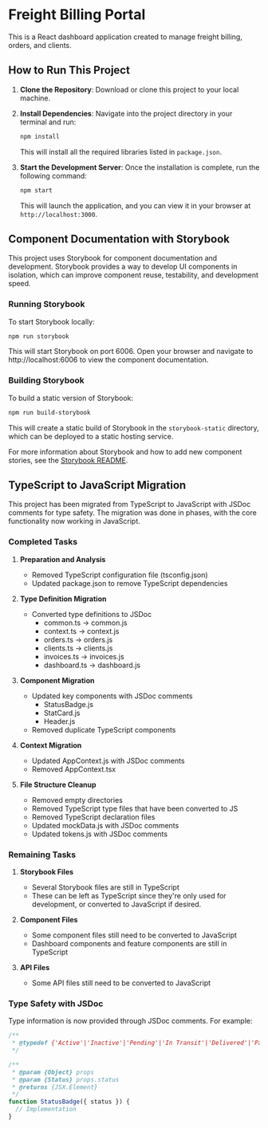 # Freight Billing Portal

This is a React dashboard application created to manage freight billing, orders, and clients.

## How to Run This Project

1.  **Clone the Repository**:
    Download or clone this project to your local machine.

2.  **Install Dependencies**:
    Navigate into the project directory in your terminal and run:
    ```bash
    npm install
    ```
    This will install all the required libraries listed in `package.json`.

3.  **Start the Development Server**:
    Once the installation is complete, run the following command:
    ```bash
    npm start
    ```
    This will launch the application, and you can view it in your browser at `http://localhost:3000`.

## Component Documentation with Storybook

This project uses Storybook for component documentation and development. Storybook provides a way to develop UI components in isolation, which can improve component reuse, testability, and development speed.

### Running Storybook

To start Storybook locally:

```bash
npm run storybook
```

This will start Storybook on port 6006. Open your browser and navigate to http://localhost:6006 to view the component documentation.

### Building Storybook

To build a static version of Storybook:

```bash
npm run build-storybook
```

This will create a static build of Storybook in the `storybook-static` directory, which can be deployed to a static hosting service.

For more information about Storybook and how to add new component stories, see the [Storybook README](.storybook/README.md).

## TypeScript to JavaScript Migration

This project has been migrated from TypeScript to JavaScript with JSDoc comments for type safety. The migration was done in phases, with the core functionality now working in JavaScript.

### Completed Tasks

1. **Preparation and Analysis**
   - Removed TypeScript configuration file (tsconfig.json)
   - Updated package.json to remove TypeScript dependencies

2. **Type Definition Migration**
   - Converted type definitions to JSDoc
     - common.ts → common.js
     - context.ts → context.js
     - orders.ts → orders.js
     - clients.ts → clients.js
     - invoices.ts → invoices.js
     - dashboard.ts → dashboard.js

3. **Component Migration**
   - Updated key components with JSDoc comments
     - StatusBadge.js
     - StatCard.js
     - Header.js
   - Removed duplicate TypeScript components

4. **Context Migration**
   - Updated AppContext.js with JSDoc comments
   - Removed AppContext.tsx

5. **File Structure Cleanup**
   - Removed empty directories
   - Removed TypeScript type files that have been converted to JS
   - Removed TypeScript declaration files
   - Updated mockData.js with JSDoc comments
   - Updated tokens.js with JSDoc comments

### Remaining Tasks

1. **Storybook Files**
   - Several Storybook files are still in TypeScript
   - These can be left as TypeScript since they're only used for development, or converted to JavaScript if desired.

2. **Component Files**
   - Some component files still need to be converted to JavaScript
   - Dashboard components and feature components are still in TypeScript

3. **API Files**
   - Some API files still need to be converted to JavaScript

### Type Safety with JSDoc

Type information is now provided through JSDoc comments. For example:

```javascript
/**
 * @typedef {'Active'|'Inactive'|'Pending'|'In Transit'|'Delivered'|'Paid'|'Outstanding'|'Overdue'|'Cancelled'|'Draft'|'Pricing'|'Operations'} Status
 */

/**
 * @param {Object} props
 * @param {Status} props.status
 * @returns {JSX.Element}
 */
function StatusBadge({ status }) {
  // Implementation
}
```
